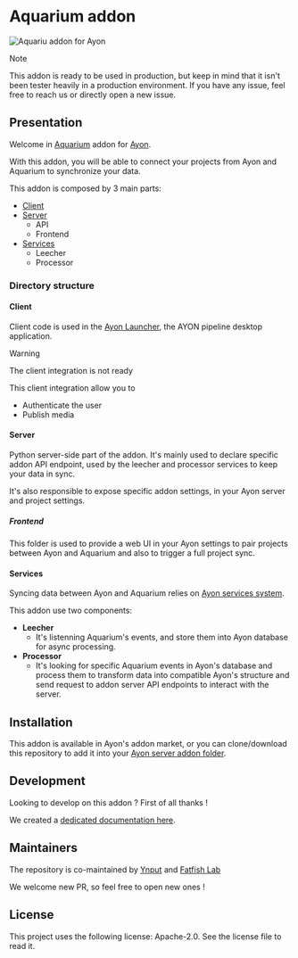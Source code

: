 # Aquarium addon

![Aquariu addon for Ayon](https://storage.googleapis.com/fatfishlab-public/aquarium-studio-website/aquarium-ayon-logo.png)

> [!NOTE]
> This addon is ready to be used in production, but keep in mind that it isn't been tester heavily in a production environment.
> If you have any issue, feel free to reach us or directly open a new issue.

## Presentation

Welcome in [Aquarium](https://fatfi.sh/aquarium) addon for [Ayon](https://ynput.io/ayon/).

With this addon, you will be able to connect your projects from Ayon and Aquarium to synchronize your data.

This addon is composed by 3 main parts:

- [Client](#client)
- [Server](#server)
  - API
  - Frontend
- [Services](#services)
  - Leecher
  - Processor


### Directory structure

#### Client

Client code is used in the [Ayon Launcher](https://github.com/ynput/ayon-launcher), the AYON pipeline desktop application.

> [!WARNING]
> The client integration is not ready

This client integration allow you to

 - Authenticate the user
 - Publish media

#### Server

Python server-side part of the addon. It's mainly used to declare specific addon API endpoint, used by the leecher and processor services to keep your data in sync.

It's also responsible to expose specific addon settings, in your Ayon server and project settings.

##### Frontend

This folder is used to provide a web UI in your Ayon settings to pair projects between Ayon and Aquarium and also to trigger a full project sync.


#### Services

Syncing data between Ayon and Aquarium relies on [Ayon services system](https://ayon.ynput.io/docs/dev_event_system).

This addon use two components:

- **Leecher**
  - It's listenning Aquarium's events, and store them into Ayon database for async processing.
- **Processor**
  - It's looking for specific Aquarium events in Ayon's database and process them to transform data into compatible Ayon's structure and send request to addon server API endpoints to interact with the server.

## Installation

This addon is available in Ayon's addon market, or you can clone/download this repository to add it into your [Ayon server addon folder](https://ayon.ynput.io/docs/admin_server_installing_addons).

## Development

Looking to develop on this addon ?
First of all thanks !

We created a [dedicated documentation here](/docs/dev.md).

## Maintainers

The repository is co-maintained by [Ynput](https://ynput.io) and [Fatfish Lab](https://fatfi.sh)

We welcome new PR, so feel free to open new ones !

## License

This project uses the following license: Apache-2.0. See the license file to read it.
